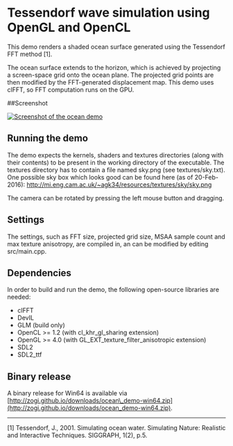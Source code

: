 Tessendorf wave simulation using OpenGL and OpenCL
==================================================

This demo renders a shaded ocean surface generated using the Tessendorf FFT
method \[1\].

The ocean surface extends to the horizon, which is achieved by projecting a
screen-space grid onto the ocean plane.
The projected grid points are then modified by the FFT-generated displacement
map.
This demo uses clFFT, so FFT computation runs on the GPU.

##Screenshot

<a href="http://zogi.github.io/images/screenshot_ocean_demo.png">
<img src="http://zogi.github.io/images/screenshot_ocean_demo_small.png" alt="Screenshot of the ocean demo"/>
</a>

## Running the demo

The demo expects the kernels, shaders and textures directories
(along with their contents) to be present in the working directory
of the executable.
The textures directory has to contain a file named sky.png
(see textures/sky.txt).
One possible sky box which looks good can be found here (as of 20-Feb-2016):
http://mi.eng.cam.ac.uk/~agk34/resources/textures/sky/sky.png

The camera can be rotated by pressing the left mouse button and dragging.

## Settings

The settings, such as FFT size, projected grid size, MSAA sample count and
max texture anisotropy, are compiled in, an can be modified by editing src/main.cpp.

## Dependencies

In order to build and run the demo, the following open-source libraries are needed:

   * clFFT
   * DevIL
   * GLM (build only)
   * OpenCL >= 1.2 (with cl\_khr\_gl\_sharing extension)
   * OpenGL >= 4.0 (with GL\_EXT\_texture\_filter\_anisotropic extension)
   * SDL2
   * SDL2\_ttf

## Binary release

A binary release for Win64 is available via [http://zogi.github.io/downloads/ocean\_demo-win64.zip](http://zogi.github.io/downloads/ocean_demo-win64.zip).

---

\[1\] Tessendorf, J., 2001. Simulating ocean water. Simulating Nature: Realistic and Interactive Techniques. SIGGRAPH, 1(2), p.5.
